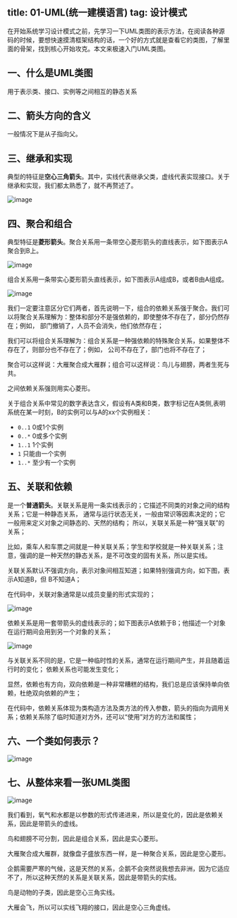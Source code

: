 title: 01-UML(统一建模语言)
tag: 设计模式
---
在开始系统学习设计模式之前，先学习一下UML类图的表示方法，在阅读各种源码的时候，要想快速摸清框架结构的话，一个好的方式就是查看它的类图，了解里面的骨架，找到核心开始攻克。本文来极速入门UML类图。
<!-- more -->
## 一、什么是UML类图

用于表示类、接口、实例等之间相互的静态关系

## 二、箭头方向的含义

一般情况下是从子指向父。

## 三、继承和实现

典型的特征是**空心三角箭头**。其中，实线代表继承父类，虚线代表实现接口。关于继承和实现，我们都太熟悉了，就不再赘述了。

![image](http://bloghello.oursnail.cn/pattern1-1.png)

## 四、聚合和组合

典型特征是**菱形箭头**。聚合关系用一条带空心菱形箭头的直线表示，如下图表示A聚合到B上。

![image](http://bloghello.oursnail.cn/pattern1-2.png)

组合关系用一条带实心菱形箭头直线表示，如下图表示A组成B，或者B由A组成。

![image](http://bloghello.oursnail.cn/pattern1-3.png)

我们一定要注意区分它们两者，首先说明一下，组合的依赖关系强于聚合。我们可以将聚合关系理解为：整体和部分不是强依赖的，即使整体不存在了，部分仍然存在；例如， 部门撤销了，人员不会消失，他们依然存在；

我们可以将组合关系理解为：组合关系是一种强依赖的特殊聚合关系，如果整体不存在了，则部分也不存在了；例如， 公司不存在了，部门也将不存在了；

聚合可以这样说：大雁聚合成大雁群；组合可以这样说：鸟儿与翅膀，两者生死与共。

之间依赖关系强则用实心菱形。

关于组合关系中常见的数字表达含义，假设有A类和B类，数字标记在A类侧,表明系统在某一时刻，B的实例可以与A的xx个实例相关：
* `0..1`    0或1个实例
* `0..*`    0或多个实例
* `1..1`    1个实例
* `1`       只能由一个实例
* `1..*`    至少有一个实例

## 五、关联和依赖

是一个**普通箭头**。关联关系是用一条实线表示的；它描述不同类的对象之间的结构关系；它是一种静态关系， 通常与运行状态无关，一般由常识等因素决定的；它一般用来定义对象之间静态的、天然的结构； 所以，关联关系是一种“强关联”的关系；

比如，乘车人和车票之间就是一种关联关系；学生和学校就是一种关联关系；注意，强调的是一种天然的静态关系，是不可改变的固有关系，所以是实线。


关联关系默认不强调方向，表示对象间相互知道；如果特别强调方向，如下图，表示A知道B，但 B不知道A；

在代码中，关联对象通常是以成员变量的形式实现的；

![image](http://bloghello.oursnail.cn/pattern1-4.png)

依赖关系是用一套带箭头的虚线表示的；如下图表示A依赖于B；他描述一个对象在运行期间会用到另一个对象的关系；

![image](http://bloghello.oursnail.cn/pattern1-5.png)


与关联关系不同的是，它是一种临时性的关系，通常在运行期间产生，并且随着运行时的变化； 依赖关系也可能发生变化；

显然，依赖也有方向，双向依赖是一种非常糟糕的结构，我们总是应该保持单向依赖，杜绝双向依赖的产生；

在代码中，依赖关系体现为类构造方法及类方法的传入参数，箭头的指向为调用关系；依赖关系除了临时知道对方外，还可以“使用”对方的方法和属性；

## 六、一个类如何表示？

![image](http://bloghello.oursnail.cn/uml1-2.png)


## 七、从整体来看一张UML类图

![image](http://bloghello.oursnail.cn/uml1-3.png)

我们看到，氧气和水都是以参数的形式传递进来，所以是变化的，因此是依赖关系，因此是带箭头的虚线。

鸟和翅膀不可分割，因此是组合关系，因此是实心菱形。

大雁聚合成大雁群，就像盘子盛放东西一样，是一种聚合关系，因此是空心菱形。

企鹅需要严寒的气候，这是天然的关系，企鹅不会突然说我想去非洲，因为它适应不了，所以这种天然的关系是关联关系，因此是带箭头的实线。

鸟是动物的子类，因此是空心三角实线。

大雁会飞，所以可以实线飞翔的接口，因此是空心三角虚线。